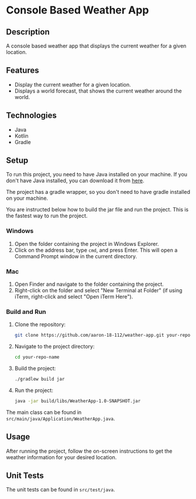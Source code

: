 # Console Based Weather App

## Description
A console based weather app that displays the current weather for a given location.

## Features
- Display the current weather for a given location.
- Displays a world forecast, that shows the current weather around the world.
  
## Technologies
- Java
- Kotlin
- Gradle

## Setup
To run this project, you need to have Java installed on your machine. If you don't have Java installed, you can download it from [here](https://www.java.com/en/download/).

The project has a gradle wrapper, so you don't need to have gradle installed on your machine.

You are instructed below how to build the jar file and run the project. This is the fastest way to run the project.

### Windows
1. Open the folder containing the project in Windows Explorer.
2. Click on the address bar, type `cmd`, and press Enter. This will open a Command Prompt window in the current directory.

### Mac
1. Open Finder and navigate to the folder containing the project.
2. Right-click on the folder and select "New Terminal at Folder" (if using iTerm, right-click and select "Open iTerm Here").

### Build and Run
1. Clone the repository:
    ```bash
    git clone https://github.com/aaron-18-112/weather-app.git your-repo-name
    ```

2. Navigate to the project directory:
    ```bash
    cd your-repo-name
    ```

3. Build the project:
    ```bash
    ./gradlew build jar
    ```
    
4. Run the project:
    ```bash
    java -jar build/libs/WeatherApp-1.0-SNAPSHOT.jar
    ```

The main class can be found in `src/main/java/Application/WeatherApp.java`.
    
## Usage
After running the project, follow the on-screen instructions to get the weather information for your desired location.

## Unit Tests
The unit tests can be found in `src/test/java`.
